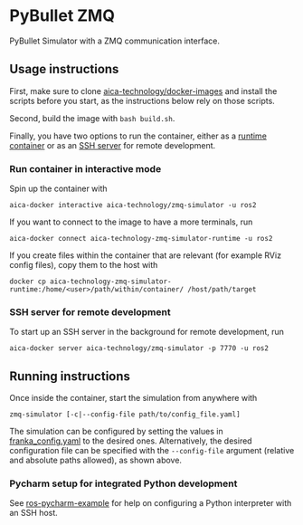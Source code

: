 # PyBullet ZMQ

PyBullet Simulator with a ZMQ communication interface.

## Usage instructions

First, make sure to clone [aica-technology/docker-images](https://github.com/aica-technology/docker-images) and install
the scripts before you start, as the instructions below rely on those scripts.

Second, build the image with `bash build.sh`.

Finally, you have two options to run the container, either as a [runtime container](#run-container-in-interactive-mode)
or as an [SSH server](#ssh-server-for-remote-development) for remote development.

### Run container in interactive mode

Spin up the container with

```console
aica-docker interactive aica-technology/zmq-simulator -u ros2
```

If you want to connect to the image to have a more terminals, run

```console
aica-docker connect aica-technology-zmq-simulator-runtime -u ros2
```

If you create files within the container that are relevant (for example RViz config files), copy them to the host with

```console
docker cp aica-technology-zmq-simulator-runtime:/home/<user>/path/within/container/ /host/path/target
```

### SSH server for remote development

To start up an SSH server in the background for remote development, run

```console
aica-docker server aica-technology/zmq-simulator -p 7770 -u ros2
```

## Running instructions

Once inside the container, start the simulation from anywhere with

```console
zmq-simulator [-c|--config-file path/to/config_file.yaml]
```

The simulation can be configured by setting the values in [franka_config.yaml](pybullet_zmq/config/franka_config.yaml)
to the desired ones. Alternatively, the desired configuration file can be specified with the `--config-file` argument
(relative and absolute paths allowed), as shown above.

### Pycharm setup for integrated Python development

See [ros-pycharm-example](https://github.com/domire8/ros-pycharm-example) for help on configuring a Python interpreter
with an SSH host.
